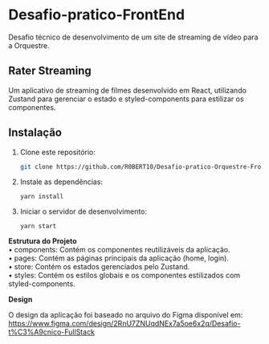 # Desafio-pratico-FrontEnd
Desafio técnico de desenvolvimento de um site de streaming de vídeo para a Orquestre.


## Rater Streaming

Um aplicativo de streaming de filmes desenvolvido em React, utilizando Zustand para gerenciar o estado e styled-components para estilizar os componentes.

## Instalação
1. Clone este repositório:
   ```bash
   git clone https://github.com/R0BERT10/Desafio-pratico-Orquestre-FrontEnd.git
   ```

2.	Instale as dependências:

    ```
    yarn install 
    ```


3.	Iniciar o servidor de desenvolvimento:
    ```
    yarn start
    ```


__Estrutura do Projeto__  
•	components: Contém os componentes reutilizáveis da aplicação.  
•	pages: Contém as páginas principais da aplicação (home, login).  
•	store: Contém os estados gerenciados pelo Zustand.  
•	styles: Contém os estilos globais e os componentes estilizados com styled-components.


__Design__

O design da aplicação foi baseado no arquivo do Figma disponível em: https://www.figma.com/design/2RnU7ZNUqdNEx7a5oe6x2q/Desafio-t%C3%A9cnico-FullStack


